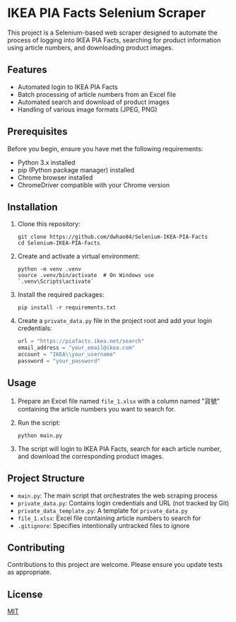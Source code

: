 # IKEA PIA Facts Selenium Scraper

This project is a Selenium-based web scraper designed to automate the process of logging into IKEA PIA Facts, searching for product information using article numbers, and downloading product images.

## Features

- Automated login to IKEA PIA Facts
- Batch processing of article numbers from an Excel file
- Automated search and download of product images
- Handling of various image formats (JPEG, PNG)

## Prerequisites

Before you begin, ensure you have met the following requirements:

- Python 3.x installed
- pip (Python package manager) installed
- Chrome browser installed
- ChromeDriver compatible with your Chrome version

## Installation

1. Clone this repository:
   ```
   git clone https://github.com/dwhao84/Selenium-IKEA-PIA-Facts
   cd Selenium-IKEA-PIA-Facts
   ```

2. Create and activate a virtual environment:
   ```
   python -m venv .venv
   source .venv/bin/activate  # On Windows use `.venv\Scripts\activate`
   ```

3. Install the required packages:
   ```
   pip install -r requirements.txt
   ```

4. Create a `private_data.py` file in the project root and add your login credentials:
   ```python
   url = "https://piafacts.ikea.net/search"
   email_address = "your_email@ikea.com"
   account = "IKEA\\your_username"
   password = "your_password"
   ```

## Usage

1. Prepare an Excel file named `file_1.xlsx` with a column named "貨號" containing the article numbers you want to search for.

2. Run the script:
   ```
   python main.py
   ```

3. The script will login to IKEA PIA Facts, search for each article number, and download the corresponding product images.

## Project Structure

- `main.py`: The main script that orchestrates the web scraping process
- `private_data.py`: Contains login credentials and URL (not tracked by Git)
- `private_data_template.py`: A template for `private_data.py`
- `file_1.xlsx`: Excel file containing article numbers to search for
- `.gitignore`: Specifies intentionally untracked files to ignore

## Contributing

Contributions to this project are welcome. Please ensure you update tests as appropriate.

## License

[MIT](https://choosealicense.com/licenses/mit/)